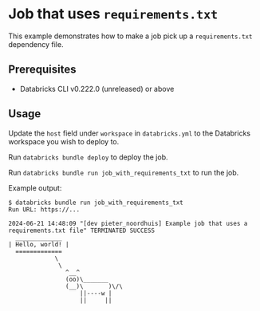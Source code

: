 # Job that uses `requirements.txt`

This example demonstrates how to make a job pick up a `requirements.txt` dependency file.

## Prerequisites

* Databricks CLI v0.222.0 (unreleased) or above

## Usage

Update the `host` field under `workspace` in `databricks.yml` to the Databricks workspace you wish to deploy to.

Run `databricks bundle deploy` to deploy the job.

Run `databricks bundle run job_with_requirements_txt` to run the job.

Example output:

```
$ databricks bundle run job_with_requirements_txt
Run URL: https://...

2024-06-21 14:48:09 "[dev pieter_noordhuis] Example job that uses a requirements.txt file" TERMINATED SUCCESS
  _____________
| Hello, world! |
  =============
             \
              \
                ^__^
                (oo)\_______
                (__)\       )\/\
                    ||----w |
                    ||     ||
```
